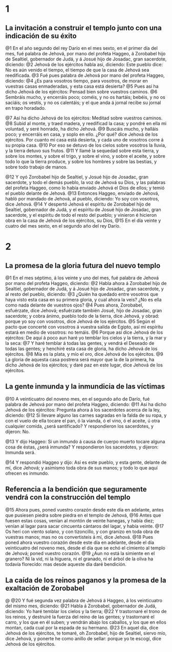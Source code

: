 # 1 
## La invitación a construir el templo junto con una indicación de su éxito
@1 En el año segundo del rey Darío en el mes sexto, en el primer día del mes, fué palabra de Jehová, por mano del profeta Haggeo, á Zorobabel hijo de Sealtiel, gobernador de Judá, y á Josué hijo de Josadac, gran sacerdote, diciendo: 
@2 Jehová de los ejércitos habla así, diciendo: Este pueblo dice: No es aún venido el tiempo, el tiempo de que la casa de Jehová sea reedificada. 
@3 Fué pues palabra de Jehová por mano del profeta Haggeo, diciendo: 
@4 ¿Es para vosotros tiempo, para vosotros, de morar en vuestras casas enmaderadas, y esta casa está desierta? 
@5 Pues así ha dicho Jehová de los ejércitos: Pensad bien sobre vuestros caminos. 
@6 Sembráis mucho, y encerráis poco; coméis, y no os hartáis; bebéis, y no os saciáis; os vestís, y no os calentáis; y el que anda á jornal recibe su jornal en trapo horadado.

@7 Así ha dicho Jehová de los ejércitos: Meditad sobre vuestros caminos. 
@8 Subid al monte, y traed madera, y reedificad la casa; y pondré en ella mi voluntad, y seré honrado, ha dicho Jehová. 
@9 Buscáis mucho, y halláis poco; y encerráis en casa, y soplo en ello. ¿Por qué? dice Jehová de los ejércitos. Por cuanto mi casa está desierta, y cada uno de vosotros corre á su propia casa. 
@10 Por eso se detuvo de los cielos sobre vosotros la lluvia, y la tierra detuvo sus frutos. 
@11 Y llamé la sequedad sobre esta tierra, y sobre los montes, y sobre el trigo, y sobre el vino, y sobre el aceite, y sobre todo lo que la tierra produce, y sobre los hombres y sobre las bestias, y sobre todo trabajo de manos.

@12 Y oyó Zorobabel hijo de Sealtiel, y Josué hijo de Josadac, gran sacerdote, y todo el demás pueblo, la voz de Jehová su Dios, y las palabras del profeta Haggeo, como lo había enviado Jehová el Dios de ellos; y temió el pueblo delante de Jehová. 
@13 Entonces Haggeo, enviado de Jehová, habló por mandado de Jehová, al pueblo, diciendo: Yo soy con vosotros, dice Jehová. 
@14 Y despertó Jehová el espíritu de Zorobabel hijo de Sealtiel, gobernador de Judá, y el espíritu de Josué hijo de Josadac, gran sacerdote, y el espíritu de todo el resto del pueblo; y vinieron é hicieron obra en la casa de Jehová de los ejércitos, su Dios, 
@15 En el día veinte y cuatro del mes sexto, en el segundo año del rey Darío. 

# 2 
## La promesa de la gloria futura del nuevo templo
@1 En el mes séptimo, á los veinte y uno del mes, fué palabra de Jehová por mano del profeta Haggeo, diciendo: 
@2 Habla ahora á Zorobabel hijo de Sealtiel, gobernador de Judá, y á Josué hijo de Josadac, gran sacerdote, y al resto del pueblo, diciendo: 
@3 ¿Quién ha quedado entre vosotros que haya visto esta casa en su primera gloria, y cual ahora la veis? ¿No es ella como nada delante de vuestros ojos? 
@4 Pues ahora, Zorobabel, esfuérzate, dice Jehová; esfuérzate también Josué, hijo de Josadac, gran sacerdote; y cobra ánimo, pueblo todo de la tierra, dice Jehová, y obrad: porque yo soy con vosotros, dice Jehová de los ejércitos. 
@5 Según el pacto que concerté con vosotros á vuestra salida de Egipto, así mi espíritu estará en medio de vosotros: no temáis. 
@6 Porque así dice Jehová de los ejércitos: De aquí á poco aun haré yo temblar los cielos y la tierra, y la mar y la seca: 
@7 Y haré temblar á todas las gentes, y vendrá el Deseado de todas las gentes; y henchiré esta casa de gloria, ha dicho Jehová de los ejércitos. 
@8 Mía es la plata, y mío el oro, dice Jehová de los ejércitos. 
@9 La gloria de aquesta casa postrera será mayor que la de la primera, ha dicho Jehová de los ejércitos; y daré paz en este lugar, dice Jehová de los ejércitos.

## La gente inmunda y la inmundicia de las víctimas
@10 A veinticuatro del noveno mes, en el segundo año de Darío, fué palabra de Jehová por mano del profeta Haggeo, diciendo: 
@11 Así ha dicho Jehová de los ejércitos: Pregunta ahora á los sacerdotes acerca de la ley, diciendo: 
@12 Si llevare alguno las carnes sagradas en la falda de su ropa, y con el vuelo de ella tocare el pan, ó la vianda, ó el vino, ó el aceite, ú otra cualquier comida, ¿será santificado? Y respondieron los sacerdotes, y dijeron: No.

@13 Y dijo Haggeo: Si un inmundo á causa de cuerpo muerto tocare alguna cosa de éstas, ¿será inmunda? Y respondieron los sacerdotes, y dijeron: Inmunda será.

@14 Y respondió Haggeo y dijo: Así es este pueblo, y esta gente, delante de mí, dice Jehová; y asimismo toda obra de sus manos; y todo lo que aquí ofrecen es inmundo.

## Referencia a la bendición que seguramente vendrá con la construcción del templo
@15 Ahora pues, poned vuestro corazón desde este día en adelante, antes que pusiesen piedra sobre piedra en el templo de Jehová, 
@16 Antes que fuesen estas cosas, venían al montón de veinte hanegas, y había diez; venían al lagar para sacar cincuenta cántaros del lagar, y había veinte. 
@17 Os herí con viento solano, y con tizoncillo, y con granizo en toda obra de vuestras manos; mas no os convertisteis á mí, dice Jehová. 
@18 Pues poned ahora vuestro corazón desde este día en adelante, desde el día veinticuatro del noveno mes, desde el día que se echó el cimiento al templo de Jehová; poned vuestro corazón. 
@19 ¿Aun no está la simiente en el granero? Ni la vid, ni la higuera, ni el granado, ni el árbol de la oliva ha todavía florecido: mas desde aqueste día daré bendición.

## La caída de los reinos paganos y la promesa de la exaltación de Zorobabel

@
@20 Y fué segunda vez palabra de Jehová á Haggeo, á los veinticuatro del mismo mes, diciendo: 
@21 Habla á Zorobabel, gobernador de Judá, diciendo: Yo haré temblar los cielos y la tierra; 
@22 Y trastornaré el trono de los reinos, y destruiré la fuerza del reino de las gentes; y trastornaré el carro, y los que en él suben; y vendrán abajo los caballos, y los que en ellos montan, cada cual por la espada de su hermano. 
@23 En aquel día, dice Jehová de los ejércitos, te tomaré, oh Zorobabel, hijo de Sealtiel, siervo mío, dice Jehová, y ponerte he como anillo de sellar: porque yo te escogí, dice Jehová de los ejércitos. 